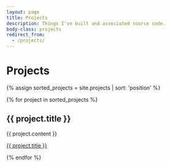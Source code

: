 ```yaml
---
layout: page
title: Projects
description: Things I've built and associated source code.
body-class: projects
redirect_from:
  - /projects/
---
```


# Projects

{% assign sorted_projects = site.projects | sort: 'position' %}

{% for project in sorted_projects %}

<h2 id="{{ project.title | slugify }}">{{ project.title }}</h2>

{{ project.content }}

<a href="{{ project.view_url }}" class="call-to-action">{{ project.title }}</a>

{% endfor %}


